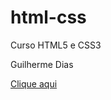 # html-css
 Curso HTML5 e CSS3 

 Guilherme Dias

 <a href="C:\Users\Guilherme\Documents\Estudos\html-css\exercicios\site\index.html">Clique aqui</a>
